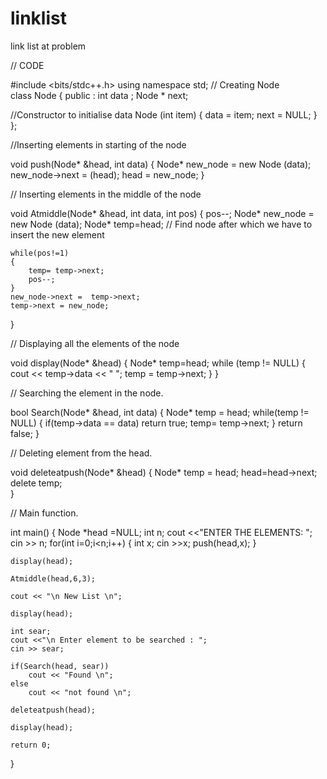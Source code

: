 # linklist
link list at problem

// CODE

 #include <bits/stdc++.h>
 using namespace std;
 // Creating Node  
 class Node
 {
 	public :
 		int data ;
 		Node * next;
 	
 //Constructor to initialise data
	Node (int item)
 	{
		data = item;
 		next = NULL;
	 }
 };

//Inserting elements in starting of the node 
 
 void push(Node* &head, int data)
 {
 	Node* new_node = new Node (data);
 	new_node->next = (head);
 	head = new_node;
 }

// Inserting elements in the middle of the node
 
 void Atmiddle(Node* &head, int data, int pos)
 {
 	pos--;
 	Node* new_node = new Node (data);
 	Node* temp=head;
// Find node after which we have to insert the new element

 	while(pos!=1)
 	{
 		temp= temp->next;
 		pos--;
	}
	new_node->next =  temp->next;
	temp->next = new_node;
}

// Displaying all the elements of the node
 
 void display(Node* &head)
 {
 	Node* temp=head;
 	while (temp != NULL)
 	{
 		cout << temp->data << " ";
 		temp = temp->next;
	 }
 }
 
// Searching the element in the node.

 bool Search(Node* &head, int data)
 {
 	Node* temp = head;
 	while(temp != NULL)
 	{
 	 	if(temp->data == data)
 	 		return true;
 		temp= temp->next;
	}
	return false;
 }

// Deleting element from the head.
 
 void deleteatpush(Node* &head)
 { 
 	Node* temp = head;
	head=head->next;
	delete temp;	
 }

// Main function.

 int main()
 {
 	Node *head =NULL; 
 	int n;
 	cout <<"ENTER THE ELEMENTS: ";
 	cin >> n;
 	for(int i=0;i<n;i++)
 	{
 		int x;
 		cin >>x;
 		push(head,x);
	 }

 	display(head);
 
	Atmiddle(head,6,3);

 	cout << "\n New List \n";

 	display(head);

 	int sear;
	cout <<"\n Enter element to be searched : ";
 	cin >> sear;

 	if(Search(head, sear))
 		cout << "Found \n";
 	else
 		cout << "not found \n";

 	deleteatpush(head);

 	display(head);

 	return 0;
 } 